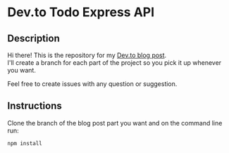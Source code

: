 # Dev.to Todo Express API

## Description
 
 Hi there! This is the repository for my [Dev.to blog post](https://wwww.google.pt).  
 I'll create a branch for each part of the project so you pick it up whenever you want.

 Feel free to create issues with any question or suggestion.

 ## Instructions
 Clone the branch of the blog post part you want and on the command line run:
 ```bash
 npm install
 ```


